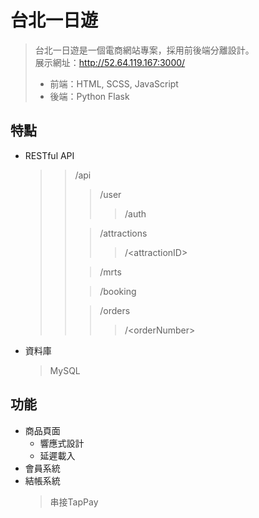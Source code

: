# 台北一日遊
> 台北一日遊是一個電商網站專案，採用前後端分離設計。  
> 展示網址：http://52.64.119.167:3000/
> + 前端：HTML, SCSS, JavaScript
> + 後端：Python Flask 

## 特點
+ RESTful API  
  >> /api
  >>> /user
  >>>> /auth 
  >> 
  >>> /attractions
  >>>> /\<attractionID\>
  >> 
  >>> /mrts
  >> 
  >>> /booking
  >>  
  >>> /orders
  >>>> /\<orderNumber\>
+ 資料庫
  > MySQL

## 功能
+ 商品頁面  
  * 響應式設計
  * 延遲載入
+ 會員系統
+ 結帳系統
  > 串接TapPay
